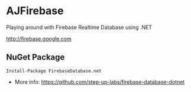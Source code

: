 # AJFirebase
Playing around with Firebase Realtime Database using .NET

http://firebase.google.com


## NuGet Package

`Install-Package FirebaseDatabase.net`

- More info: https://github.com/step-up-labs/firebase-database-dotnet





















